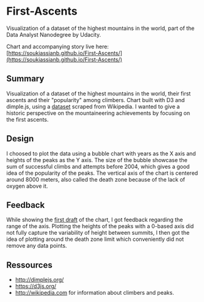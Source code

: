 # First-Ascents

Visualization of a dataset of the highest mountains in the world, part of the Data Analyst Nanodegree by Udacity.

Chart and accompanying story live here: [https://soukiassianb.github.io/First-Ascents/](https://soukiassianb.github.io/First-Ascents/)

## Summary
Visualization of a dataset of the highest mountains in the world, their first ascents and their "popularity" among climbers.
Chart built with D3 and dimple.js, using a [dataset](https://www.kaggle.com/abcsds/highest-mountains/) scraped from Wikipedia.
I wanted to give a historic perspective on the mountaineering achievements by focusing on the first ascents.

## Design
I choosed to plot the data using a bubble chart with years as the X axis and heights of the peaks as the Y axis. The size of the bubble showcase the sum of successful climbs and attempts before 2004, which gives a good idea of the popularity of the peaks.
The vertical axis of the chart is centered around 8000 meters, also called the death zone because of the lack of oxygen above it.

## Feedback
While showing the [first draft](https://soukiassianb.github.io/First-Ascents/first.html) of the chart, I got feedback regarding the range of the axis. Plotting the heights of the peaks with a 0-based axis did not fully capture the variability of height between summits, I then got the idea of plotting around the death zone limit which conveniently did not remove any data points.

## Ressources
- http://dimplejs.org/
- https://d3js.org/
- http://wikipedia.com for information about climbers and peaks.
